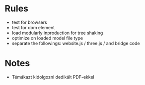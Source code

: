 # Rules
- test for browsers
- test for dom element
- load modularly inproduction for tree shaking
- optimize on loaded model file type
- separate the followings: website.js / three.js / and bridge code

# Notes
- Témákazt kidolgozni dedikált PDF-ekkel